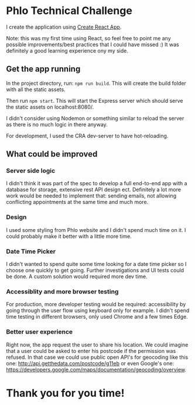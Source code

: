 # Phlo Technical Challenge

I create the application using [Create React App](https://github.com/facebook/create-react-app).

Note: this was my first time using React, so feel free to point me any possible improvements/best practices that I could have missed :)
It was definitely a good learning experience ony my side.

## Get the app running

In the project directory, run: `npm run build`.
This will create the build folder with all the static assets.

Then run `npm start`.
This will start the Express server which should serve the static assets on localhost:8080/.

I didn't consider using Nodemon or something similar to reload the server as there is no much logic in there anyway.

For development, I used the CRA dev-server to have hot-reloading.

## What could be improved

### Server side logic

I didn't think it was part of the spec to develop a full end-to-end app with a database for storage, extensive rest API design ect.
Definitely a lot more work would be needed to implement that: sending emails, not allowing conflicting appointments at the same time and much more.

### Design

I used some styling from Phlo website and I didn't spend much time on it. I could probably make it better with a little more time.

### Date Time Picker

I didn't wanted to spend quite some time looking for a date time picker so I choose one quickly to get going. Further investigations and UI tests could be done. A custom solution would required more dev time.

### Accessiblity and more browser testing

For production, more developer testing would be required: accessibility by going through the user flow using keyboard only for example.
I didn't spend time testing in different browsers, only used Chrome and a few times Edge.

### Better user experience

Right now, the app request the user to share his location. We could imagine that a user could be asked to enter his postcode if the permission was refused. In that case we could use public open API's for geocoding like this one: http://api.getthedata.com/postcode/g11eb or even Google's one: https://developers.google.com/maps/documentation/geocoding/overview.

# Thank you for you time!

